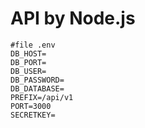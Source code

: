 # API by Node.js
```
#file .env
DB_HOST=
DB_PORT=
DB_USER=
DB_PASSWORD=
DB_DATABASE=
PREFIX=/api/v1
PORT=3000
SECRETKEY=
```
